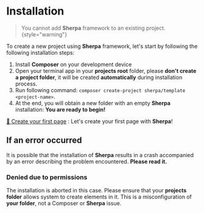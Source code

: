# Installation

> You cannot add **Sherpa** framework to an existing project.
{style="warning"}

To create a new project using **Sherpa** framework, let's start 
by following the following installation steps:

1. Install **Composer** on your development device
2. Open your terminal app in your **projects root** folder, please **don't create a project folder**, 
it will be created **automatically** during installation process.
3. Run following command: `composer create-project sherpa/template <project-name>`.
4. At the end, you will obtain a new folder with an empty **Sherpa** installation:
**You are ready to begin!**

[💫 Create your first page](Your-first-page.md)
: Let's create your first page with **Sherpa**!

## If an error occurred

It is possible that the installation of **Sherpa** results 
in a crash accompanied by an error describing the problem encountered.
**Please read it.**

### Denied due to permissions

The installation is aborted in this case.
Please ensure that your **projects folder** allows system
to create elements in it. This is a misconfiguration of **your folder**, 
not a Composer or **Sherpa** issue.